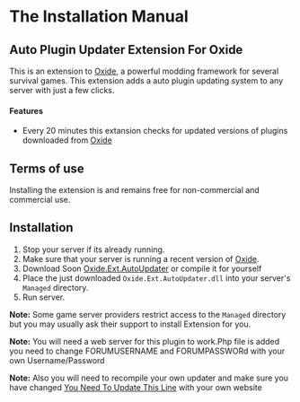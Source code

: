 # The Installation Manual
## Auto Plugin Updater Extension For Oxide
This is an extension to [Oxide](http://www.oxidemod.org), a powerful modding framework for several survival games.
This extension adds a auto plugin updating system to any server with just a few clicks.

#### Features
* Every 20 minutes this extansion checks for updated versions of plugins downloaded from [Oxide](http://www.oxidemod.org)

## Terms of use
Installing the extension is and remains free for non-commercial and commercial use.

## Installation
1. Stop your server if its already running.
2. Make sure that your server is running a recent version of [Oxide](http://www.oxidemod.org/downloads/).
3. Download Soon [Oxide.Ext.AutoUpdater](http://oxidemod.org/extensions/auto-plugin-updater.1845/) or compile it for yourself
4. Place the just downloaded `Oxide.Ext.AutoUpdater.dll` into your server's `Managed` directory.
5. Run server.

**Note:** Some game server providers restrict access to the `Managed` directory but you may usually ask their support to install Extension for you.

**Note:** You will need a web server for this plugin to work.Php file is added you need to change FORUMUSERNAME and FORUMPASSWORd with your own Username/Password

**Note:** Also you will need to recompile your own updater and make sure you have changed [You Need To Update This Line](https://github.com/Feramor/Oxide.Ext.AutoUpdater/blob/master/Oxide.Ext.AutoUpdater/Libraries/AutoUpdater.cs#L125) with your own website

